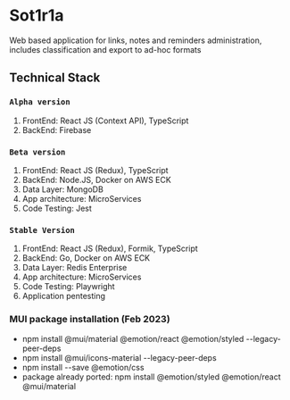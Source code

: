 # Sot1r1a

Web based application for links, notes and reminders administration, includes classification and export to ad-hoc formats

## Technical Stack

### `Alpha version`

1. FrontEnd: React JS (Context API), TypeScript
2. BackEnd: Firebase

### `Beta version`
1. FrontEnd: React JS (Redux), TypeScript
2. BackEnd: Node.JS, Docker on AWS ECK
3. Data Layer: MongoDB
4. App architecture: MicroServices
5. Code Testing: Jest

### `Stable Version`
1. FrontEnd: React JS (Redux), Formik, TypeScript
2. BackEnd: Go, Docker on AWS ECK
3. Data Layer: Redis Enterprise
4. App architecture: MicroServices
5. Code Testing: Playwright
6. Application pentesting

### MUI package installation (Feb 2023)
- npm install @mui/material @emotion/react @emotion/styled --legacy-peer-deps
- npm install @mui/icons-material --legacy-peer-deps
- npm install --save @emotion/css
- package already ported: npm install @emotion/styled @emotion/react @mui/material
